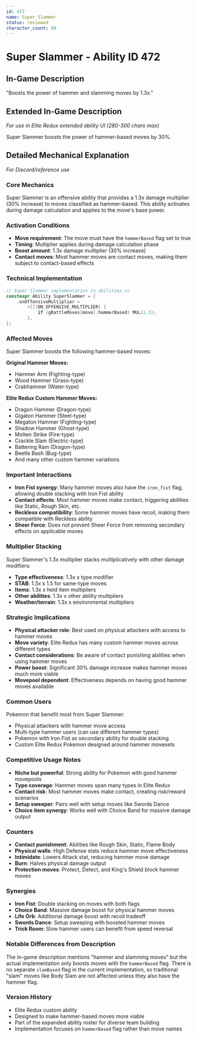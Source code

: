 ```yaml
---
id: 472
name: Super Slammer
status: reviewed
character_count: 60
---
```


# Super Slammer - Ability ID 472

## In-Game Description
"Boosts the power of hammer and slamming moves by 1.3x."

## Extended In-Game Description
*For use in Elite Redux extended ability UI (280-300 chars max)*

Super Slammer boosts the power of hammer-based moves by 30%. 

## Detailed Mechanical Explanation
*For Discord/reference use*

### Core Mechanics
Super Slammer is an offensive ability that provides a 1.3x damage multiplier (30% increase) to moves classified as hammer-based. This ability activates during damage calculation and applies to the move's base power.

### Activation Conditions
- **Move requirement**: The move must have the `hammerBased` flag set to true
- **Timing**: Multiplier applies during damage calculation phase
- **Boost amount**: 1.3x damage multiplier (30% increase)
- **Contact moves**: Most hammer moves are contact moves, making them subject to contact-based effects

### Technical Implementation
```c
// Super Slammer implementation in abilities.cc
constexpr Ability SuperSlammer = {
    .onOffensiveMultiplier =
        +[](ON_OFFENSIVE_MULTIPLIER) {
            if (gBattleMoves[move].hammerBased) MUL(1.3);
        },
};
```

### Affected Moves
Super Slammer boosts the following hammer-based moves:

**Original Hammer Moves:**
- Hammer Arm (Fighting-type)
- Wood Hammer (Grass-type) 
- Crabhammer (Water-type)

**Elite Redux Custom Hammer Moves:**
- Dragon Hammer (Dragon-type)
- Gigaton Hammer (Steel-type)
- Megaton Hammer (Fighting-type)
- Shadow Hammer (Ghost-type)
- Molten Strike (Fire-type)
- Crackle Slam (Electric-type)
- Battering Ram (Dragon-type)
- Beetle Bash (Bug-type)
- And many other custom hammer variations

### Important Interactions
- **Iron Fist synergy**: Many hammer moves also have the `iron_fist` flag, allowing double stacking with Iron Fist ability
- **Contact effects**: Most hammer moves make contact, triggering abilities like Static, Rough Skin, etc.
- **Reckless compatibility**: Some hammer moves have recoil, making them compatible with Reckless ability
- **Sheer Force**: Does not prevent Sheer Force from removing secondary effects on applicable moves

### Multiplier Stacking
Super Slammer's 1.3x multiplier stacks multiplicatively with other damage modifiers:
- **Type effectiveness**: 1.3x x type modifier
- **STAB**: 1.3x x 1.5 for same-type moves
- **Items**: 1.3x x held item multipliers
- **Other abilities**: 1.3x x other ability multipliers
- **Weather/terrain**: 1.3x x environmental multipliers

### Strategic Implications
- **Physical attacker role**: Best used on physical attackers with access to hammer moves
- **Move variety**: Elite Redux has many custom hammer moves across different types
- **Contact considerations**: Be aware of contact punishing abilities when using hammer moves  
- **Power boost**: Significant 30% damage increase makes hammer moves much more viable
- **Movepool dependent**: Effectiveness depends on having good hammer moves available

### Common Users
Pokemon that benefit most from Super Slammer:
- Physical attackers with hammer move access
- Multi-type hammer users (can use different hammer types)
- Pokemon with Iron Fist as secondary ability for double stacking
- Custom Elite Redux Pokemon designed around hammer movesets

### Competitive Usage Notes
- **Niche but powerful**: Strong ability for Pokemon with good hammer movepools
- **Type coverage**: Hammer moves span many types in Elite Redux
- **Contact risk**: Most hammer moves make contact, creating risk/reward scenarios
- **Setup sweeper**: Pairs well with setup moves like Swords Dance
- **Choice item synergy**: Works well with Choice Band for massive damage output

### Counters
- **Contact punishment**: Abilities like Rough Skin, Static, Flame Body
- **Physical walls**: High Defense stats reduce hammer move effectiveness
- **Intimidate**: Lowers Attack stat, reducing hammer move damage
- **Burn**: Halves physical damage output
- **Protection moves**: Protect, Detect, and King's Shield block hammer moves

### Synergies
- **Iron Fist**: Double stacking on moves with both flags
- **Choice Band**: Massive damage boost for physical hammer moves
- **Life Orb**: Additional damage boost with recoil tradeoff
- **Swords Dance**: Setup sweeping with boosted hammer moves
- **Trick Room**: Slow hammer users can benefit from speed reversal

### Notable Differences from Description
The in-game description mentions "hammer and slamming moves" but the actual implementation only boosts moves with the `hammerBased` flag. There is no separate `slamBased` flag in the current implementation, so traditional "slam" moves like Body Slam are not affected unless they also have the hammer flag.

### Version History
- Elite Redux custom ability
- Designed to make hammer-based moves more viable
- Part of the expanded ability roster for diverse team building
- Implementation focuses on `hammerBased` flag rather than move names
